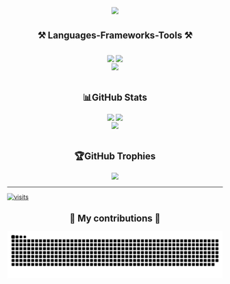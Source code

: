 
<!--
**marcSerrano2613/marcSerrano2613** is a ✨ _special_ ✨ repository because its `README.md` (this file) appears on your GitHub profile.

Here are some ideas to get you started:

- 🔭 I’m currently working on ...
- 🌱 I’m currently learning ...
- 👯 I’m looking to collaborate on ...
- 🤔 I’m looking for help with ...
- 💬 Ask me about ...
- 📫 How to reach me: ...
- 😄 Pronouns: ...
- ⚡ Fun fact: ...
-->
<h1 align="center">
    <img src="https://readme-typing-svg.herokuapp.com/?font=Righteous&size=35&center=true&vCenter=true&width=500&height=70&duration=4000&lines=Hi+There!+👋;+I'm+Marc+Serrano!;" />
</h1>

<h2 align="center">⚒️ Languages-Frameworks-Tools ⚒️</h2>
<br/>
<div align="center">
    <img src="https://skillicons.dev/icons?i=html,css,vscode,github,figma,git,r,angular,blender,ansible,postman,powershell,vim" />
    <img src="https://skillicons.dev/icons?i=nodejs,python,javascript,express,mongodb,c,java,mysql,flask,androidstudio,php,matlab,latex" /><br>
    <img src="https://skillicons.dev/icons?i=bash,arduino,pycharm,haskell" /><br>
</div>
<br/>

<h2 align="center">📊GitHub Stats</h2>
<div align="center">
    <img src="https://github-readme-stats.vercel.app/api?username=marcSerrano2613&theme=dracula&hide_border=false&include_all_commits=false&count_private=false" />
    <img src="https://github-readme-streak-stats.herokuapp.com/?user=marcSerrano2613&theme=dracula&hide_border=false" /><br>
    <img src="https://github-readme-stats.vercel.app/api/top-langs/?username=marcSerrano2613&theme=dracula&hide_border=false&include_all_commits=false&count_private=false&layout=compact"/><br>
</div>
<br/>

<h2 align="center">🏆GitHub Trophies</h2>
<div align="center">
    <img src="https://github-trophies.vercel.app/?username=marcSerrano2613&theme=discord&no-frame=false&no-bg=false&margin-w=4" />
</div>

---
[![visits](https://visitcount.itsvg.in/api?id=marcSerrano2613&icon=9&color=0)](https://visitcount.itsvg.in)
<br/>

<h2 align="center">🐍 My contributions 🐍</h2>
<div align="center">
  <img alt="snake eating my contributions" src="https://github.com/marcSerrano2613/marcSerrano2613/blob/output/github-contribution-grid-snake.svg" />
  <br/><br/><br/>
</div>

